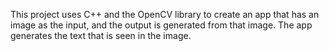 This project uses C++ and the OpenCV library to create an app
that has an image as the input, and the output is generated
from that image. The app generates the text that is seen in
the image.